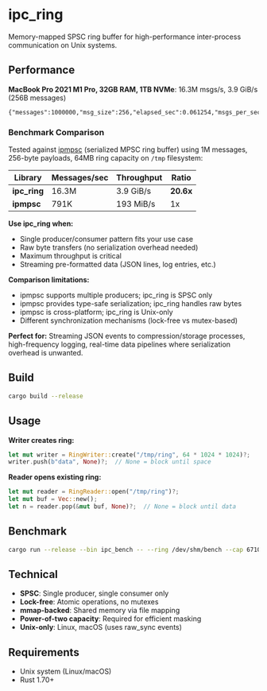 # ipc_ring

Memory-mapped SPSC ring buffer for high-performance inter-process communication on Unix systems.

## Performance

**MacBook Pro 2021 M1 Pro, 32GB RAM, 1TB NVMe**: 16.3M msgs/s, 3.9 GiB/s (256B messages)

```
{"messages":1000000,"msg_size":256,"elapsed_sec":0.061254,"msgs_per_sec":16325531,"MiB_per_sec":3985.73}
```

### Benchmark Comparison

Tested against [ipmpsc](https://github.com/dicej/ipmpsc) (serialized MPSC ring buffer) using 1M messages, 256-byte payloads, 64MB ring capacity on `/tmp` filesystem:

| Library | Messages/sec | Throughput | Ratio |
|---------|-------------|-----------|-------|
| **ipc_ring** | 16.3M | 3.9 GiB/s | **20.6x** |
| **ipmpsc** | 791K | 193 MiB/s | 1x |

**Use ipc_ring when:**
- Single producer/consumer pattern fits your use case
- Raw byte transfers (no serialization overhead needed)  
- Maximum throughput is critical
- Streaming pre-formatted data (JSON lines, log entries, etc.)

**Comparison limitations:**
- ipmpsc supports multiple producers; ipc_ring is SPSC only
- ipmpsc provides type-safe serialization; ipc_ring handles raw bytes
- ipmpsc is cross-platform; ipc_ring is Unix-only
- Different synchronization mechanisms (lock-free vs mutex-based)

**Perfect for:** Streaming JSON events to compression/storage processes, high-frequency logging, real-time data pipelines where serialization overhead is unwanted.

## Build

```bash
cargo build --release
```

## Usage

**Writer creates ring:**
```rust
let mut writer = RingWriter::create("/tmp/ring", 64 * 1024 * 1024)?;
writer.push(b"data", None)?;  // None = block until space
```

**Reader opens existing ring:**
```rust  
let mut reader = RingReader::open("/tmp/ring")?;
let mut buf = Vec::new();
let n = reader.pop(&mut buf, None)?;  // None = block until data
```

## Benchmark

```bash
cargo run --release --bin ipc_bench -- --ring /dev/shm/bench --cap 67108864
```

## Technical

- **SPSC**: Single producer, single consumer only
- **Lock-free**: Atomic operations, no mutexes
- **mmap-backed**: Shared memory via file mapping
- **Power-of-two capacity**: Required for efficient masking
- **Unix-only**: Linux, macOS (uses raw_sync events)

## Requirements

- Unix system (Linux/macOS)  
- Rust 1.70+